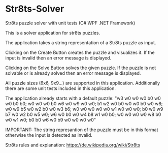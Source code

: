 # Str8ts-Solver
Str8ts puzzle solver with unit tests (C# WPF .NET Framework) 

This is a solver application for str8ts puzzles.

The application takes a string representation of a Str8ts puzzle as input.

Clicking on the Create Button creates the puzzle and visualizes it.
If the input is invalid then an error message is displayed.

Clicking on the Solve Button solves the given puzzle.
If the puzzle is not solvable or is already solved then an error message is displayed.

All puzzle sizes (6x6, 9x9...) are supported in this application.
Additionally there are some unit tests included in this application.

The application already starts with a default puzzle:
"w3 w0 w0 w0 b0 w0 w0 b0 b0; w0 w0 w0 b0 w6 w0 w9 w0 w0; b1 w2 w0 b0 w0 w0 b0 w0 w8; w0 w9 b5 w0 w2 b0 w0 w3 b6; w0 w0 w0 w0 w0 w1 w0 w0 w0; b0 w0 w9 b7 w0 w2 b0 w5 w0; w6 w0 b0 w0 w4 b8 w1 w0 b0; w0 w0 w0 w0 w8 b0 w0 w1 w0; b0 b0 w6 w0 b9 w0 w0 w0 w0"

IMPORTANT: The string represantion of the puzzle must be in this format otherwise the input is detected as invalid.

Str8ts rules and explanation: https://de.wikipedia.org/wiki/Str8ts

